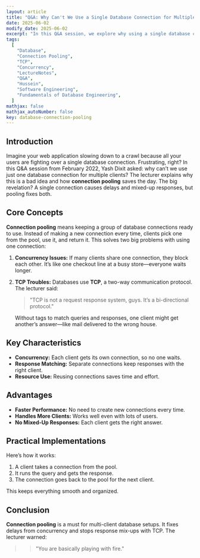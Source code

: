 ```yaml
---
layout: article
title: "Q&A: Why Can't We Use a Single Database Connection for Multiple Clients?"
date: 2025-06-02
modify_date: 2025-06-02
excerpt: "In this Q&A session, we explore why using a single database connection for multiple clients is problematic and how connection pooling solves these issues."
tags:
  [
    "Database",
    "Connection Pooling",
    "TCP",
    "Concurrency",
    "LectureNotes",
    "Q&A",
    "Hussein",
    "Software Engineering",
    "Fundamentals of Database Engineering",
  ]
mathjax: false
mathjax_autoNumber: false
key: database-connection-pooling
---
```


## Introduction

Imagine your web application slowing down to a crawl because all your users are fighting over a single database connection. Frustrating, right? In this Q&A session from February 2022, Yash Dixit asked: why can’t we use just one database connection for multiple clients? The lecturer explains why this is a bad idea and how **connection pooling** saves the day. The big revelation? A single connection causes delays and mixed-up responses, but pooling fixes both.

## Core Concepts

**Connection pooling** means keeping a group of database connections ready to use. Instead of making a new connection every time, clients pick one from the pool, use it, and return it. This solves two big problems with using one connection:

1. **Concurrency Issues:** If many clients share one connection, they block each other. It’s like one checkout line at a busy store—everyone waits longer.

2. **TCP Troubles:** Databases use **TCP**, a two-way communication protocol. The lecturer said:

   > "TCP is not a request response system, guys. It’s a bi-directional protocol."

   Without tags to match queries and responses, one client might get another’s answer—like mail delivered to the wrong house.

## Key Characteristics

- **Concurrency:** Each client gets its own connection, so no one waits.
- **Response Matching:** Separate connections keep responses with the right client.
- **Resource Use:** Reusing connections saves time and effort.

## Advantages

- **Faster Performance:** No need to create new connections every time.
- **Handles More Clients:** Works well even with lots of users.
- **No Mixed-Up Responses:** Each client gets the right answer.

## Practical Implementations

Here’s how it works:

1. A client takes a connection from the pool.
2. It runs the query and gets the response.
3. The connection goes back to the pool for the next client.

This keeps everything smooth and organized.

## Conclusion

**Connection pooling** is a must for multi-client database setups. It fixes delays from concurrency and stops response mix-ups with TCP. The lecturer warned:

> > "You are basically playing with fire."
